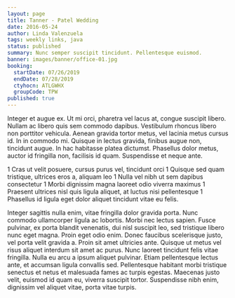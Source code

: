 ```yaml
---
layout: page
title: Tanner - Patel Wedding
date: 2016-05-24
author: Linda Valenzuela
tags: weekly links, java
status: published
summary: Nunc semper suscipit tincidunt. Pellentesque euismod.
banner: images/banner/office-01.jpg
booking:
  startDate: 07/26/2019
  endDate: 07/28/2019
  ctyhocn: ATLGWHX
  groupCode: TPW
published: true
---
```

Integer et augue ex. Ut mi orci, pharetra vel lacus at, congue suscipit libero. Nullam ac libero quis sem commodo dapibus. Vestibulum rhoncus libero non porttitor vehicula. Aenean gravida tortor metus, vel lacinia metus cursus id. In in commodo mi. Quisque in lectus gravida, finibus augue non, tincidunt augue. In hac habitasse platea dictumst. Phasellus dolor metus, auctor id fringilla non, facilisis id quam. Suspendisse et neque ante.

1 Cras ut velit posuere, cursus purus vel, tincidunt orci
1 Quisque sed quam tristique, ultrices eros a, aliquam leo
1 Nulla vel nibh ut sem dapibus consectetur
1 Morbi dignissim magna laoreet odio viverra maximus
1 Praesent ultrices nisl quis ligula aliquet, at luctus nisi pellentesque
1 Phasellus id ligula eget dolor aliquet tincidunt vitae eu felis.

Integer sagittis nulla enim, vitae fringilla dolor gravida porta. Nunc commodo ullamcorper ligula ac lobortis. Morbi nec lectus sapien. Fusce pulvinar, ex porta blandit venenatis, dui nisl suscipit leo, sed tristique libero nunc eget magna. Proin eget odio enim. Donec faucibus scelerisque justo, vel porta velit gravida a. Proin sit amet ultricies ante. Quisque ut metus vel risus aliquet interdum sit amet ac purus. Nunc laoreet tincidunt felis vitae fringilla. Nulla eu arcu a ipsum aliquet pulvinar. Etiam pellentesque lectus ante, et accumsan ligula convallis sed. Pellentesque habitant morbi tristique senectus et netus et malesuada fames ac turpis egestas. Maecenas justo velit, euismod id quam eu, viverra suscipit tortor. Suspendisse nibh enim, dignissim vel aliquet vitae, porta vitae turpis.
